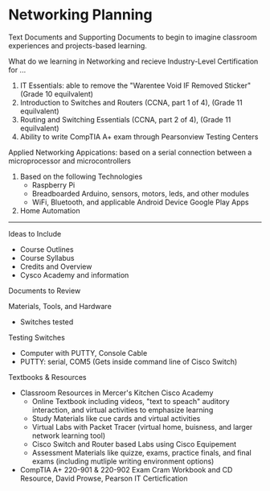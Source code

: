 # Networking Planning
Text Documents and Supporting Documents to begin to imagine classroom experiences and projects-based learning.

What do we learning in Networking and recieve Industry-Level Certification for ...
1. IT Essentials: able to remove the "Warentee Void IF Removed Sticker" (Grade 10 equilvalent)
2. Introduction to Switches and Routers (CCNA, part 1 of 4), (Grade 11 equilvalent)
3. Routing and Switching Essentials (CCNA, part 2 of 4), (Grade 11 equilvalent)
4. Ability to write CompTIA A+ exam through Pearsonview Testing Centers

Applied Networking Appications: based on a serial connection between a microprocessor and microcontrollers
1. Based on the following Technologies
   - Raspberry Pi
   - Breadboarded Arduino, sensors, motors, leds, and other modules
   - WiFi, Bluetooth, and applicable Android Device Google Play Apps
2. Home Automation


---

Ideas to Include
- Course Outlines
- Course Syllabus
- Credits and Overview
- Cysco Academy and information

Documents to Review

Materials, Tools, and Hardware
- Switches tested

Testing Switches
- Computer with PUTTY, Console Cable
- PUTTY: serial, COM5 (Gets inside command line of Cisco Switch)

Textbooks & Resources
- Classroom Resources in Mercer's Kitchen Cisco Academy
  - Online Textbook including videos, "text to speach" auditory interaction, and virtual activities to emphasize learning
  - Study Materials like cue cards and virtual activities
  - Virtual Labs with Packet Tracer (virtual home, buisness, and larger network learning tool)
  - Cisco Switch and Router based Labs using Cisco Equipement
  - Assessment Materials like quizze, exams, practice finals, and final exams (including mutliple writing environment options) 
- CompTIA A+ 220-901 & 220-902 Exam Cram Workbook and CD Resource, David Prowse, Pearson IT Certicfication
